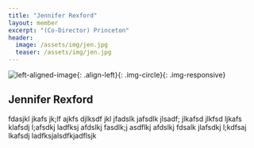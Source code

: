 ```yaml
---
title: "Jennifer Rexford"
layout: member
excerpt: "(Co-Director) Princeton"
header:
  image: /assets/img/jen.jpg
  teaser: /assets/img/jen.jpg
---
```



![left-aligned-image](../../assets/img/jen.jpg){: .align-left}{: .img-circle}{: .img-responsive} 
## Jennifer Rexford

fdasjkl jkafs jk;lf ajkfs djlksdf jkl jfadslk jafsdlk jlsadf; jlkafsd jlkfsd ljkafs klafsdj l;afsdkj ladfksj afdslkj fasdlk;j asdflkj afdslkj fdsalk jlafsdkj l;kdfsaj lkafsdj ladfksjalsdfkjadflsjk

